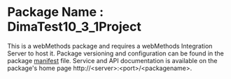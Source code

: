 # Package Name : DimaTest10_3_1Project
This is a webMethods package and requires a webMethods Integration Server to host it. Package versioning and configuration can be found in the package [manifest](./DimaTest10_3_1Project/manifest.v3) file. Service and API documentation is available on the package's home page http://&lt;server&gt;:&lt;port&gt;/&lt;packagename>.